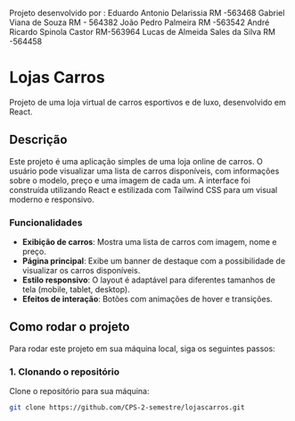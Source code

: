 Projeto desenvolvido por :
Eduardo Antonio Delarissia RM -563468
Gabriel Viana de Souza RM - 564382
João Pedro Palmeira    RM -563542
André Ricardo Spinola Castor  RM-563964
Lucas de Almeida Sales da Silva   RM -564458





# Lojas Carros

Projeto de uma loja virtual de carros esportivos e de luxo, desenvolvido em React.

## Descrição

Este projeto é uma aplicação simples de uma loja online de carros. O usuário pode visualizar uma lista de carros disponíveis, com informações sobre o modelo, preço e uma imagem de cada um. A interface foi construída utilizando React e estilizada com Tailwind CSS para um visual moderno e responsivo.

### Funcionalidades

- **Exibição de carros**: Mostra uma lista de carros com imagem, nome e preço.
- **Página principal**: Exibe um banner de destaque com a possibilidade de visualizar os carros disponíveis.
- **Estilo responsivo**: O layout é adaptável para diferentes tamanhos de tela (mobile, tablet, desktop).
- **Efeitos de interação**: Botões com animações de hover e transições.

## Como rodar o projeto

Para rodar este projeto em sua máquina local, siga os seguintes passos:

### 1. Clonando o repositório

Clone o repositório para sua máquina:

```bash
git clone https://github.com/CPS-2-semestre/lojascarros.git

